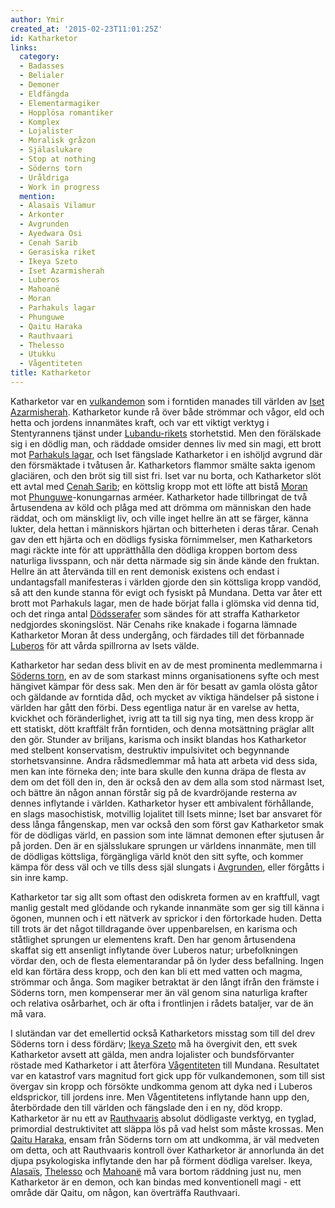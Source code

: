 ```yaml
---
author: Ymir
created_at: '2015-02-23T11:01:25Z'
id: Katharketor
links:
  category:
  - Badasses
  - Belialer
  - Demoner
  - Eldfängda
  - Elementarmagiker
  - Hopplösa romantiker
  - Komplex
  - Lojalister
  - Moralisk gråzon
  - Själaslukare
  - Stop at nothing
  - Söderns torn
  - Uråldriga
  - Work in progress
  mention:
  - Alasaïs Vilamur
  - Arkonter
  - Avgrunden
  - Ayedwara Osi
  - Cenah Sarib
  - Gerasiska riket
  - Ikeya Szeto
  - Iset Azarmisherah
  - Luberos
  - Mahoanë
  - Moran
  - Parhakuls lagar
  - Phunguwe
  - Qaitu Haraka
  - Rauthvaari
  - Thelesso
  - Utukku
  - Vågentiteten
title: Katharketor
---
```


Katharketor var en [vulkandemon] som i forntiden manades till världen av [Iset Azarmisherah].
Katharketor kunde rå över både strömmar och vågor, eld och hetta och jordens innanmätes kraft, och
var ett viktigt verktyg i Stentyrannens tjänst under [Lubandu-rikets] storhetstid. Men den
förälskade sig i en dödlig man, och räddade omsider dennes liv med sin magi, ett brott mot
[Parhakuls lagar], och Iset fängslade Katharketor i en ishöljd avgrund där den försmäktade i
tvåtusen år. Katharketors flammor smälte sakta igenom glaciären, och den bröt sig till sist fri.
Iset var nu borta, och Katharketor slöt ett avtal med [Cenah Sarib]; en köttslig kropp mot ett löfte
att bistå [Moran] mot [Phunguwe]-konungarnas arméer. Katharketor hade tillbringat de två årtusendena
av köld och plåga med att drömma om människan den hade räddat, och om mänskligt liv, och ville inget
hellre än att se färger, känna lukter, dela hettan i människors hjärtan och bitterheten i deras
tårar. Cenah gav den ett hjärta och en dödligs fysiska förnimmelser, men Katharketors magi räckte
inte för att upprätthålla den dödliga kroppen bortom dess naturliga livsspann, och när detta närmade
sig sin ände kände den fruktan. Hellre än att återvända till en rent demonisk existens och endast i
undantagsfall manifesteras i världen gjorde den sin köttsliga kropp vandöd, så att den kunde stanna
för evigt och fysiskt på Mundana. Detta var åter ett brott mot Parhakuls lagar, men de hade börjat
falla i glömska vid denna tid, och det ringa antal [Dödsserafer] som sändes för att straffa
Katharketor nedgjordes skoningslöst. När Cenahs rike knakade i fogarna lämnade Katharketor Moran åt
dess undergång, och färdades till det förbannade [Luberos] för att vårda spillrorna av Isets välde.

Katharketor har sedan dess blivit en av de mest prominenta medlemmarna i [Söderns torn], en av de
som starkast minns organisationens syfte och mest hängivet kämpar för dess sak. Men den är för
besatt av gamla olösta gåtor och gäldande av forntida dåd, och mycket av viktiga händelser på
sistone i världen har gått den förbi. Dess egentliga natur är en varelse av hetta, kvickhet och
föränderlighet, ivrig att ta till sig nya ting, men dess kropp är ett statiskt, dött kraftfält från
forntiden, och denna motsättning präglar allt den gör. Stunder av briljans, karisma och insikt
blandas hos Katharketor med stelbent konservatism, destruktiv impulsivitet och begynnande
storhetsvansinne. Andra rådsmedlemmar må hata att arbeta vid dess sida, men kan inte förneka den;
inte bara skulle den kunna dräpa de flesta av dem om det föll den in, den är också den av dem alla
som stod närmast Iset, och bättre än någon annan förstår sig på de kvardröjande resterna av dennes
inflytande i världen. Katharketor hyser ett ambivalent förhållande, en slags masochistisk, motvillig
lojalitet till Isets minne; Iset bar ansvaret för dess långa fångenskap, men var också den som först
gav Katharketor smak för de dödligas värld, en passion som inte lämnat demonen efter sjutusen år på
jorden. Den är en själsslukare sprungen ur världens innanmäte, men till de dödligas köttsliga,
förgängliga värld knöt den sitt syfte, och kommer kämpa för dess väl och ve tills dess själ slungats
i [Avgrunden], eller förgåtts i sin inre kamp.

Katharketor tar sig allt som oftast den odiskreta formen av en kraftfull, vagt manlig gestalt med
glödande och rykande innanmäte som ger sig till känna i ögonen, munnen och i ett nätverk av sprickor
i den förtorkade huden. Detta till trots är det något tilldragande över uppenbarelsen, en karisma
och ståtlighet sprungen ur elementens kraft. Den har genom årtusendena skaffat sig ett ansenligt
inflytande över Luberos natur; urbefolkningen vördar den, och de flesta elementarandar på ön lyder
dess befallning. Ingen eld kan förtära dess kropp, och den kan bli ett med vatten och magma,
strömmar och ånga. Som magiker betraktat är den långt ifrån den främste i Söderns torn, men
kompenserar mer än väl genom sina naturliga krafter och relativa osårbarhet, och är ofta i
frontlinjen i rådets bataljer, var de än må vara.

I slutändan var det emellertid också Katharketors misstag som till del drev Söderns torn i dess
fördärv; [Ikeya Szeto] må ha övergivit den, ett svek Katharketor avsett att gälda, men andra
lojalister och bundsförvanter röstade med Katharketor i att återföra [Vågentiteten] till Mundana.
Resultatet var en katastrof vars magnitud fort gick upp för vulkandemonen, som till sist övergav sin
kropp och försökte undkomma genom att dyka ned i Luberos eldsprickor, till jordens inre. Men
Vågentitetens inflytande hann upp den, återbördade den till världen och fängslade den i en ny, död
kropp. Katharketor är nu ett av [Rauthvaaris] absolut dödligaste verktyg, en tyglad, primordial
destruktivitet att släppa lös på vad helst som måste krossas. Men [Qaitu Haraka], ensam från Söderns
torn om att undkomma, är väl medveten om detta, och att Rauthvaaris kontroll över Katharketor är
annorlunda än det djupa psykologiska inflytande den har på förment dödliga varelser. Ikeya,
[Alasaïs], [Thelesso] och [Mahoanë] må vara bortom räddning just nu, men Katharketor är en demon,
och kan bindas med konventionell magi - ett område där Qaitu, om någon, kan överträffa Rauthvaari.

  [vulkandemon]: Utukku
  [Iset Azarmisherah]: Iset_Azarmisherah
  [Lubandu-rikets]: Gerasiska_riket
  [Parhakuls lagar]: Parhakuls_lagar
  [Cenah Sarib]: Cenah_Sarib
  [Moran]: Moran
  [Phunguwe]: Phunguwe
  [Dödsserafer]: Arkonter
  [Luberos]: Luberos
  [Söderns torn]: Ayedwara_Osi
  [Avgrunden]: Avgrunden
  [Ikeya Szeto]: Ikeya_Szeto
  [Vågentiteten]: Vågentiteten
  [Rauthvaaris]: Rauthvaari
  [Qaitu Haraka]: Qaitu_Haraka
  [Alasaïs]: Alasaïs_Vilamur
  [Thelesso]: Thelesso
  [Mahoanë]: Mahoanë
